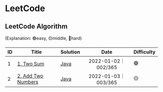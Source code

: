 # LeetCode
## LeetCode Algorithm

(Explanation: 🟢easy, 🟡middle, 🔴hard)

| ID   | Title                                                        | Solution                                                     |        Date         | Difficulty |
| ---- | ------------------------------------------------------------ | ------------------------------------------------------------ | :-----------------: | ---------- |
| 1    | [1. Two Sum](https://leetcode-cn.com/problems/two-sum/)      | [Java](algorithms/java/src/TwoSum/TwoSum.java)               | 2022-01-02｜002/365 | 🟢          |
| 2    | [2. Add Two Numbers](https://leetcode-cn.com/problems/add-two-numbers/submissions/) | [Java](algorithms/java/src/AddTwoNumbers/AddTwoNumbers.java) | 2022-01-03｜003/365 | 🟡          |

